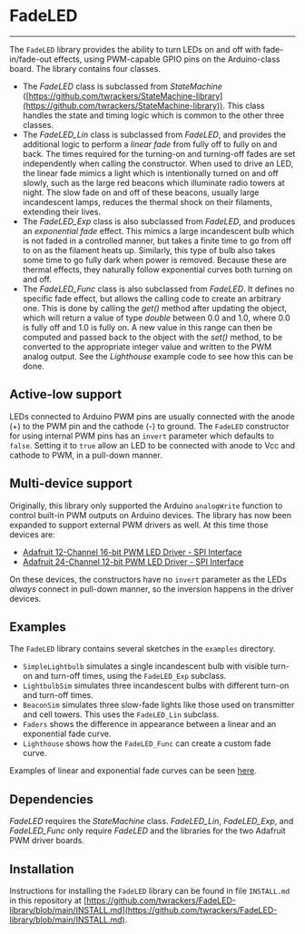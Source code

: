# FadeLED #

----------

The `FadeLED` library provides the ability to turn LEDs on and off with fade-in/fade-out effects, using PWM-capable GPIO pins on the Arduino-class board.  The library contains four classes.

- The *FadeLED* class is subclassed from *StateMachine* ([https://github.com/twrackers/StateMachine-library](https://github.com/twrackers/StateMachine-library)).  This class handles the state and timing logic which is common to the other three classes.
- The *FadeLED_Lin* class is subclassed from *FadeLED*, and provides the additional logic to perform a *linear fade* from fully off to fully on and back.  The times required for the turning-on and turning-off fades are set independently when calling the constructor.  When used to drive an LED, the linear fade mimics a light which is intentionally turned on and off slowly, such as the large red beacons which illuminate radio towers at night.  The slow fade on and off of these beacons, usually large incandescent lamps, reduces the thermal shock on their filaments, extending their lives.
- The *FadeLED_Exp* class is also subclassed from *FadeLED*, and produces an *exponential fade* effect.  This mimics a large incandescent bulb which is not faded in a controlled manner, but takes a finite time to go from off to on as the filament heats up.  Similarly, this type of bulb also takes some time to go fully dark when power is removed.  Because these are thermal effects, they naturally follow exponential curves both turning on and off.
- The *FadeLED_Func* class is also subclassed from *FadeLED*.  It defines no specific fade effect, but allows the calling code to create an arbitrary one.  This is done by calling the *get()* method after updating the object, which will return a value of type *double* between 0.0 and 1.0, where 0.0 is fully off and 1.0 is fully on.  A new value in this range can then be computed and passed back to the object with the *set()* method, to be converted to the appropriate integer value and written to the PWM analog output.  See the *Lighthouse* example code to see how this can be done.

## Active-low support #
LEDs connected to Arduino PWM pins are usually connected with the anode (+) to the PWM pin and the cathode (-) to ground.  The `FadeLED` constructor for using internal PWM pins has an `invert` parameter which defaults to `false`.  Setting it to `true` allow an LED to be connected with anode to Vcc and cathode to PWM, in a pull-down manner.

## Multi-device support ##
Originally, this library only supported the Arduino `analogWrite` function to control built-in PWM outputs on Arduino devices.  The library has now been expanded to support external PWM drivers as well.  At this time those devices are:

- [Adafruit 12-Channel 16-bit PWM LED Driver - SPI Interface](https://www.adafruit.com/product/1455)
- [Adafruit 24-Channel 12-bit PWM LED Driver - SPI Interface](https://www.adafruit.com/product/1429)

On these devices, the constructors have no `invert` parameter as the LEDs *always* connect in pull-down manner, so the inversion happens in the driver devices.

## Examples ##

The `FadeLED` library contains several sketches in the `examples` directory.

- `SimpleLightbulb` simulates a single incandescent bulb with visible turn-on and turn-off times, using the `FadeLED_Exp` subclass.
- `LightbulbSim` simulates three incandescent bulbs with different turn-on and turn-off times.
- `BeaconSim` simulates three slow-fade lights like those used on transmitter and cell towers.  This uses the `FadeLED_Lin` subclass.
- `Faders` shows the difference in appearance between a linear and an exponential fade curve.
- `Lighthouse` shows how the `FadeLED_Func` can create a custom fade curve.

Examples of linear and exponential fade curves can be seen [here](extras/FadeLED_plot.png).

## Dependencies ##

*FadeLED* requires the *StateMachine* class.  *FadeLED_Lin*, *FadeLED_Exp*, and *FadeLED_Func* only require *FadeLED* and the libraries for the two Adafruit PWM driver boards.

## Installation ##

Instructions for installing the `FadeLED` library can be found in file `INSTALL.md` in this repository at [https://github.com/twrackers/FadeLED-library/blob/main/INSTALL.md](https://github.com/twrackers/FadeLED-library/blob/main/INSTALL.md).
